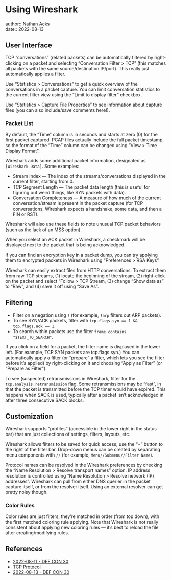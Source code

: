 # Using Wireshark

author:: Nathan Acks  
date:: 2022-08-13

## User Interface

TCP “conversations” (related packets) can be automatically filtered by right-clicking on a packet and selecting “Conversation Filter > TCP” (this matches all packets with the same source/destination IP/port). This really just automatically applies a filter.

Use “Statistics > Conversations” to get a quick overview of the conversations in a packet capture. You can limit conversation statistics to the current filter view using the “Limit to display filter” checkbox.

Use “Statistics > Capture File Properties” to see information about capture files (you can also include/save comments here!).

### Packet List

By default, the “Time” column is in seconds and starts at zero (0) for the first packet captured. PCAP files actually include the full packet timestamp, so the format of the “Time” column can be changed using “View > Time Display Format”.

Wireshark adds some additional packet information, designated as `[Wireshark Data]`. Some examples:

* Stream Index — The index of the streams/conversations displayed in the current filter, starting from 0.
* TCP Segment Length — The packet data length (this is useful for figuring out weird things, like SYN packets with data).
* Conversation Completeness — A measure of how much of the current conversation/stream is present in the packet capture (for TCP conversations, Wireshark expects a handshake, some data, and then a FIN or RST).

Wireshark will also use these fields to note unusual TCP packet behaviors (such as the lack of an MSS option).

When you select an ACK packet in Wireshark, a checkmark will be displayed next to the packet that is being acknowledged.

If you can find an encryption key in a packet dump, you can try applying them to encrypted packets in Wireshark using “Preferences > RSA Keys”.

Wireshark can easily extract files from HTTP conversations. To extract them from raw TCP streams, (1) locate the beginning of the stream, (2) right-click on the packet and select “Follow > TCP Stream, (3) change “Show data as” to “Raw”, and (4) save it off using “Save As”.

## Filtering

* Filter on a negation using `!` (for example, `!arp` filters out ARP packets).
* To see SYN/ACK packets, filter with `tcp.flags.syn == 1 && tcp.flags.ack == 1`.
* To search within packets use the filter `frame contains "$TEXT_TO_SEARCH"`.

If you click on a field for a packet, the filter name is displayed in the lower left. (For example, TCP SYN packets are tcp.flags.syn.) You can automatically apply a filter (or “prepare” a filter, which lets you see the filter before it’s applied) by right-clicking on it and choosing “Apply as Filter” (or “Prepare as Filter”).

To see (suspected) retransmissions in Wireshark, filter for the `tcp.analysis.retransmission` flag. Some retransmissions may be “fast”, in that the packet is transmitted before the TCP timer would have expired. This happens when SACK is used, typically after a packet isn’t acknowledged in after three consecutive SACK blocks.

## Customization

Wireshark supports “profiles” (accessible in the lower right in the status bar) that are just collections of settings, filters, layouts, etc.

Wireshark allows filters to be saved for quick access; use the “+” button to the right of the filter bar. Drop-down menus can be created by separating menu components with `//` (for example, `Menu//Submenu//Filter Name`).

Protocol names can be resolved in the Wireshark preferences by checking the “Name Resolution > Resolve transport names” option. IP address resolution is controlled using “Name Resolution > Resolve network (IP) addresses”. Wireshark can pull from either DNS querier in the packet capture itself, or from the resolver itself. Using an external resolver can get pretty noisy though.

### Color Rules

Color rules are just filters; they’re matched in order (from top down), with the first matched coloring rule applying. Note that Wireshark is not really consistent about applying new coloring rules — it’s best to reload the file after creating/modifying rules.

## References

* [2022-08-11 - DEF CON 30](../log/2022-08-11-def-con-30.md)
* [TCP Protocol](tcp.md)
* [2022-08-13 - DEF CON 30](../log/2022-08-13-def-con-30.md)
